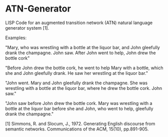 # ATN-Generator
LISP Code for an augmented transition network (ATN) natural language generator system [1].

Examples:

"Mary, who was wrestling with a bottle at the liquor bar, and John gleefully drank the champagne. John saw. After John went to help, John drew the bottle cork"

"Before John drew the bottle cork, he went to help Mary with a bottle, which she and John gleefully drank. He saw her wrestling at the liquor bar."

"John went. Mary and John gleefully drank the champagne. She was wrestling with a bottle at the liquor bar, where he drew the bottle cork. John saw."

"John saw before John drew the bottle cork. Mary was wrestling with a bottle at the liquor bar before she and John, who went to help, gleefully drank the champagne."

[1] Simmons, R. and Slocum, J., 1972. Generating English discourse from semantic networks. Communications of the ACM, 15(10), pp.891-905.
